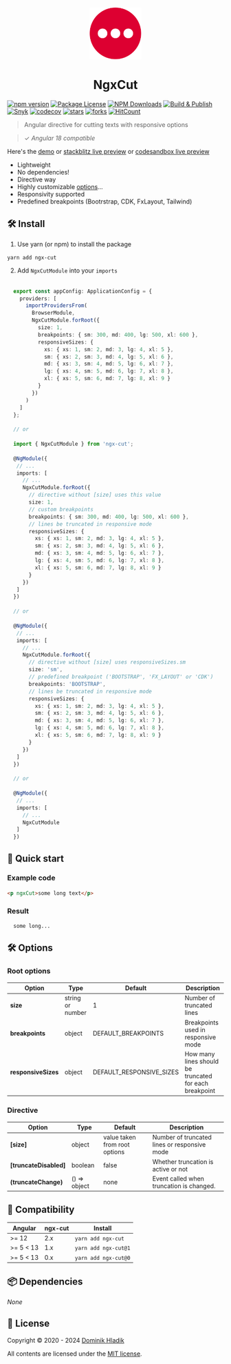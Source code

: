 <p align="center">
  <a href="https://github.com/Celtian/ngx-cut" target="blank"><img src="assets/logo.svg?sanitize=true" alt="" width="120"></a>
  <h1 align="center">NgxCut</h1>
</p>

[![npm version](https://badge.fury.io/js/ngx-cut.svg)](https://badge.fury.io/js/ngx-cut)
[![Package License](https://img.shields.io/npm/l/ngx-cut.svg)](https://www.npmjs.com/ngx-cut)
[![NPM Downloads](https://img.shields.io/npm/dm/ngx-cut.svg)](https://www.npmjs.com/ngx-cut)
[![Build & Publish](https://github.com/celtian/ngx-cut/workflows/Build%20&%20Publish/badge.svg)](https://github.com/celtian/ngx-cut/actions)
[![Snyk](https://snyk.io/advisor/npm-package/ngx-cut/badge.svg)](https://snyk.io/advisor/npm-package/ngx-cut)
[![codecov](https://codecov.io/gh/Celtian/ngx-cut/branch/master/graph/badge.svg?token=1IRUKIKM0D)](https://codecov.io/gh/celtian/ngx-cut/)
[![stars](https://badgen.net/github/stars/celtian/ngx-cut)](https://github.com/celtian/ngx-cut/)
[![forks](https://badgen.net/github/forks/celtian/ngx-cut)](https://github.com/celtian/ngx-cut/)
[![HitCount](http://hits.dwyl.com/celtian/ngx-cut.svg)](http://hits.dwyl.com/celtian/ngx-cut)

> Angular directive for cutting texts with responsive options

> ✓ _Angular 18 compatible_

Here's the [demo](http://celtian.github.io/ngx-cut/) or [stackblitz live preview](https://stackblitz.com/edit/ngx-cut) or [codesandbox live preview](https://codesandbox.io/s/ngx-cut-j2ryu)

- Lightweight
- No dependencies!
- Directive way
- Highly customizable [options](#options)...
- Responsivity supported
- Predefined breakpoints (Bootrstrap, CDK, FxLayout, Tailwind)

## 🛠️ Install

1. Use yarn (or npm) to install the package

```terminal
yarn add ngx-cut
```

2. Add `NgxCutModule` into your `imports`

```typescript

  export const appConfig: ApplicationConfig = {
    providers: [
      importProvidersFrom(
        BrowserModule,
        NgxCutModule.forRoot({
          size: 1,
          breakpoints: { sm: 300, md: 400, lg: 500, xl: 600 },
          responsiveSizes: {
            xs: { xs: 1, sm: 2, md: 3, lg: 4, xl: 5 },
            sm: { xs: 2, sm: 3, md: 4, lg: 5, xl: 6 },
            md: { xs: 3, sm: 4, md: 5, lg: 6, xl: 7 },
            lg: { xs: 4, sm: 5, md: 6, lg: 7, xl: 8 },
            xl: { xs: 5, sm: 6, md: 7, lg: 8, xl: 9 }
          }
        })
      )
    ]
  };

  // or

  import { NgxCutModule } from 'ngx-cut';

  @NgModule({
   // ...
   imports: [
     // ...
     NgxCutModule.forRoot({
       // directive without [size] uses this value
       size: 1,
       // custom breakpoints
       breakpoints: { sm: 300, md: 400, lg: 500, xl: 600 },
       // lines be truncated in responsive mode
       responsiveSizes: {
         xs: { xs: 1, sm: 2, md: 3, lg: 4, xl: 5 },
         sm: { xs: 2, sm: 3, md: 4, lg: 5, xl: 6 },
         md: { xs: 3, sm: 4, md: 5, lg: 6, xl: 7 },
         lg: { xs: 4, sm: 5, md: 6, lg: 7, xl: 8 },
         xl: { xs: 5, sm: 6, md: 7, lg: 8, xl: 9 }
       }
     })
   ]
  })

  // or

  @NgModule({
   // ...
   imports: [
     // ...
     NgxCutModule.forRoot({
       // directive without [size] uses responsiveSizes.sm
       size: 'sm',
       // predefined breakpoint ('BOOTSTRAP', 'FX_LAYOUT' or 'CDK')
       breakpoints: 'BOOTSTRAP',
       // lines be truncated in responsive mode
       responsiveSizes: {
         xs: { xs: 1, sm: 2, md: 3, lg: 4, xl: 5 },
         sm: { xs: 2, sm: 3, md: 4, lg: 5, xl: 6 },
         md: { xs: 3, sm: 4, md: 5, lg: 6, xl: 7 },
         lg: { xs: 4, sm: 5, md: 6, lg: 7, xl: 8 },
         xl: { xs: 5, sm: 6, md: 7, lg: 8, xl: 9 }
       }
     })
   ]
  })

  // or

  @NgModule({
   // ...
   imports: [
     // ...
     NgxCutModule
   ]
  })
```

## 🚀 Quick start

### Example code

```html
<p ngxCut>some long text</p>
```

### Result

```code
  some long...
```

## 🛠️ Options

### Root options

| Option              | Type             | Default                  | Description                                            |
| ------------------- | ---------------- | ------------------------ | ------------------------------------------------------ |
| **size**            | string or number | 1                        | Number of truncated lines                              |
| **breakpoints**     | object           | DEFAULT_BREAKPOINTS      | Breakpoints used in responsive mode                    |
| **responsiveSizes** | object           | DEFAULT_RESPONSIVE_SIZES | How many lines should be truncated for each breakpoint |

### Directive

| Option                 | Type         | Default                       | Description                                  |
| ---------------------- | ------------ | ----------------------------- | -------------------------------------------- |
| **[size]**             | object       | value taken from root options | Number of truncated lines or responsive mode |
| **[truncateDisabled]** | boolean      | false                         | Whether truncation is active or not          |
| **(truncateChange)**   | () => object | none                          | Event called when truncation is changed.     |

## 🔧 Compatibility

| Angular   | ngx-cut | Install              |
| --------- | ------- | -------------------- |
| >= 12     | 2.x     | `yarn add ngx-cut`   |
| >= 5 < 13 | 1.x     | `yarn add ngx-cut@1` |
| >= 5 < 13 | 0.x     | `yarn add ngx-cut@0` |

## 📦 Dependencies

_None_

## 🪪 License

Copyright &copy; 2020 - 2024 [Dominik Hladik](https://github.com/Celtian)

All contents are licensed under the [MIT license].

[mit license]: LICENSE
